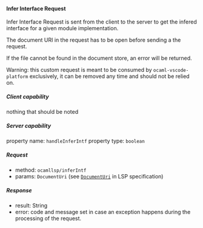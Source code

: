#### Infer Interface Request

Infer Interface Request is sent from the client to the server to get the infered
interface for a given module implementation.

The document URI in the request has to be open before sending a the request.

If the file cannot be found in the document store, an error will be returned.

Warning: this custom request is meant to be consumed by `ocaml-vscode-platform` exclusively,
it can be removed any time and should not be relied on.

##### Client capability

nothing that should be noted

##### Server capability

property name: `handleInferIntf`
property type: `boolean`

##### Request

- method: `ocamllsp/inferIntf`
- params: `DocumentUri` (see [`DocumentUri`](https://microsoft.github.io/language-server-protocol/specifications/specification-current/#uri) in LSP specification)

##### Response

- result: String
- error: code and message set in case an exception happens during the processing of the request.
